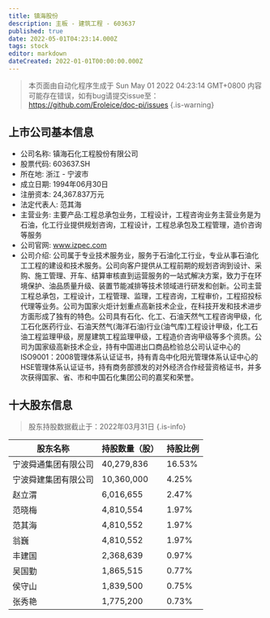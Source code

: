```yaml
---
title: 镇海股份
description: 主板 - 建筑工程 - 603637
published: true
date: 2022-05-01T04:23:14.000Z
tags: stock
editor: markdown
dateCreated: 2022-01-01T00:00:00.000Z
---
```


> 本页面由自动化程序生成于 Sun May 01 2022 04:23:14 GMT+0800
> 内容可能存在错误，如有bug请提交issue至：https://github.com/Eroleice/doc-pi/issues
{.is-warning}

## 上市公司基本信息
- 公司名称: 镇海石化工程股份有限公司
- 股票代码: 603637.SH
- 所在地: 浙江 - 宁波市
- 成立日期: 1994年06月30日
- 注册资本: 24,367.837万元
- 法定代表人: 范其海
- 主营业务: 主要产品:工程总承包业务，工程设计，工程咨询业务主营业务是为石油，化工行业提供规划咨询，工程设计，工程总承包及工程管理，造价咨询等服务
- 公司官网: www.izpec.com
- 公司介绍: 公司属于专业技术服务业，服务于石油化工行业，专业从事石油化工工程的建设和技术服务。公司向客户提供从工程前期的规划咨询到设计、采购、施工管理、开车、结算审核直到运营服务的一站式解决方案，致力于在环境保护、油品质量升级、装置节能减排等技术领域进行研发和创新。公司主营工程总承包，工程设计，工程管理、监理，工程咨询，工程审价，工程招投标代理等业务。公司为国家火炬计划重点高新技术企业，在科技开发和技术进步方面形成了独有的特色。公司具有石化、化工、石油天然气工程咨询甲级，化工石化医药行业、石油天然气(海洋石油)行业(油气库)工程设计甲级，化工石油工程监理甲级，房屋建筑工程监理甲级，工程造价咨询甲级等多个资质。公司为国家级高新技术企业，持有中国进出口商品检验总公司认证中心的ISO9001：2008管理体系认证证书，持有青岛中化阳光管理体系认证中心的HSE管理体系认证证书，持有商务部颁发的对外经济合作经营资格证书，并多次获得国家、省、市和中国石化集团公司的嘉奖和荣誉。


## 十大股东信息
> 股东持股数据截止于：2022年03月31日
{.is-info}

| 股东名称 | 持股数量（股） | 持股比例 |
| --- | --- | --- |
| 宁波舜通集团有限公司 | 40,279,836 | 16.53% |
| 宁波舜建集团有限公司 | 10,360,000 | 4.25% |
| 赵立渭 | 6,016,655 | 2.47% |
| 范晓梅 | 4,810,554 | 1.97% |
| 范其海 | 4,810,552 | 1.97% |
| 翁巍 | 4,810,552 | 1.97% |
| 丰建国 | 2,368,639 | 0.97% |
| 吴国勤 | 1,865,515 | 0.77% |
| 侯守山 | 1,839,500 | 0.75% |
| 张秀艳 | 1,775,200 | 0.73% |




